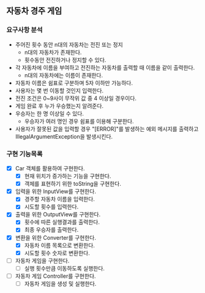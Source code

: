 ## 자동차 경주 게임

### 요구사항 분석

- 주어진 횟수 동안 n대의 자동차는 전진 또는 정지
    - n대의 자동차가 존재한다.
    - 횟수동안 전진하거나 정지할 수 있다.
- 각 자동차에 이름을 부여하고 전진하는 자동차를 출력할 때 이름을 같이 출력한다.
    - n대의 자동차에는 이름이 존재한다.
- 자동차 이름은 쉼표로 구분하며 5자 이하만 가능하다.
- 사용자는 몇 번 이동할 것인지 입력한다.
- 전진 조건은 0~9사이 무작위 값 중 4 이상일 경우이다.
- 게임 완료 후 누가 우승했는지 알려준다.
- 우승자는 한 명 이상일 수 있다.
    - 우승자가 여러 명인 경우 쉼표를 이용해 구분한다.
- 사용자가 잘못된 값을 입력할 경우 "[ERROR]"를 발생하는 예외 메시지를 출력하고 IllegalArgumentException을 발생시킨다.

### 구현 기능목록

- [x] Car 객체를 활용하여 구현한다.
    - [x] 현재 위치가 증가하는 기능을 구현한다.
    - [x] 객체를 표현하기 위한 toString을 구현한다.
- [x] 입력을 위한 InputView를 구현한다.
    - [x] 경주할 자동차 이름을 입력한다.
    - [x] 시도할 횟수를 입력한다.
- [x] 출력을 위한 OutputView를 구현한다.
    - [x] 횟수에 따른 실행결과를 출력한다.
    - [x] 최종 우승자를 출력한다.
- [x] 변환을 위한 Converter를 구현한다.
    - [x] 자동차 이름 목록으로 변환한다.
    - [x] 시도할 횟수 숫자로 변환한다.
- [ ] 자동차 게임을 구현한다.
    - [ ] 실행 횟수만큼 이동하도록 실행한다.
- [ ] 자동차 게임 Controller를 구현한다.
    - [ ] 자동차 게임을 생성 및 실행한다.